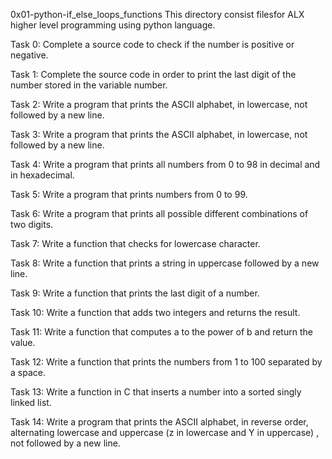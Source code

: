 0x01-python-if_else_loops_functions
This  directory consist filesfor ALX higher level programming using python language.

Task 0: Complete a source code to check if the number is positive or negative.

Task 1: Complete the source code in order to print the last digit of the number stored in the variable number.

Task 2: Write a program that prints the ASCII alphabet, in lowercase, not followed by a new line.

Task 3: Write a program that prints the ASCII alphabet, in lowercase, not followed by a new line.

Task 4: Write a program that prints all numbers from 0 to 98 in decimal and in hexadecimal.

Task 5: Write a program that prints numbers from 0 to 99.

Task 6: Write a program that prints all possible different combinations of two digits.

Task 7: Write a function that checks for lowercase character.

Task 8: Write a function that prints a string in uppercase followed by a new line.

Task 9: Write a function that prints the last digit of a number.

Task 10: Write a function that adds two integers and returns the result.

Task 11: Write a function that computes a to the power of b and return the value.

Task 12: Write a function that prints the numbers from 1 to 100 separated by a space.

Task 13: Write a function in C that inserts a number into a sorted singly linked list.

Task 14: Write a program that prints the ASCII alphabet, in reverse order, alternating lowercase and uppercase (z in lowercase and Y in uppercase) , not followed by a new line.
